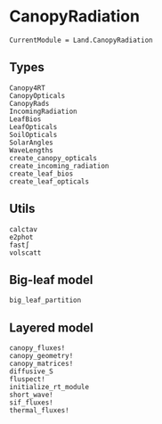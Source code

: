 # CanopyRadiation
```@meta
CurrentModule = Land.CanopyRadiation
```

## Types
```@docs
Canopy4RT
CanopyOpticals
CanopyRads
IncomingRadiation
LeafBios
LeafOpticals
SoilOpticals
SolarAngles
WaveLengths
create_canopy_opticals
create_incoming_radiation
create_leaf_bios
create_leaf_opticals
```

## Utils
```@docs
calctav
e2phot
fast∫
volscatt
```

## Big-leaf model
```@docs
big_leaf_partition
```

## Layered model
```@docs
canopy_fluxes!
canopy_geometry!
canopy_matrices!
diffusive_S
fluspect!
initialize_rt_module
short_wave!
sif_fluxes!
thermal_fluxes!
```
